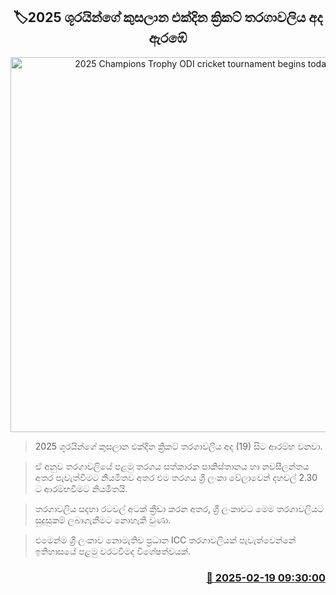 <p align='center'><b><h2 align='center' title='2025 Champions Trophy ODI cricket tournament begins today'>🏷2025 ශූරයින්ගේ කුසලාන එක්දින ක්‍රිකට් තරගාවලිය අද ඇර​ඹේ</h2></b></p>
<p align='center'><img src='https://helakuru.sgp1.cdn.digitaloceanspaces.com/esana/images/lib/champions-trophy.jpg' width='600' alt='2025 Champions Trophy ODI cricket tournament begins today'></p>

> 2025 ශූරයින්ගේ කුසලාන එක්දින ක්‍රිකට් තරගාවලිය අද (19) සිට ආරම්භ වනවා.

> ඒ අනුව තරගාවලියේ පළමු තරගය සත්කාරක පාකිස්තානය හා නවසීලන්තය අතර පැවැත්වීමට නියමිතව අතර එම තරගය ශ්‍රී ලංකා වේලාවෙන් දහවල් 2.30 ට ආරම්භවීමට නියමිතයි.

> තරගාවලිය සදහා රටවල් අටක් ක්‍රීඩා කරන අතර, ශ්‍රී ලංකාවට මෙ​ම තරගාවලියට සුදුසුකම් ලබාගැනීමට නොහැකි වුණා.

> එමෙන්​ම ශ්‍රී ලංකාව නොමැතිව ප්‍රධාන ICC තරගාවලියක් පැවැත්වෙන්නේ ඉතිහාසයේ පළමු වරටවීම​ද විශේෂත්වයක්.



<h3 align='right'><a href='https://www.helakuru.lk/esana/p/107618/'>📅 2025-02-19 09:30:00</a></h3>
